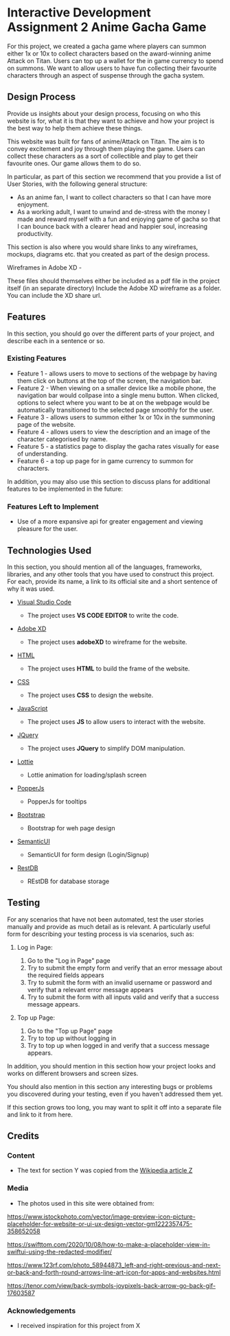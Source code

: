 # Interactive Development Assignment 2 Anime Gacha Game


For this project, we created a gacha game where players can summon either 1x or 10x to collect characters based on the award-winning anime Attack on Titan. Users can top up a wallet for the in game currency to spend on summons. We want to allow users to have fun collecting their favourite characters through an aspect of suspense through the gacha system.


## Design Process
 
Provide us insights about your design process, focusing on who this website is for, what it is that they want to achieve and how your project is the best way to help them achieve these things.

This website was built for fans of anime/Attack on Titan. The aim is to convey excitement and joy through them playing the game. Users can collect these characters as a sort of collectible and play to get their favourite ones. Our game allows them to do so.

In particular, as part of this section we recommend that you provide a list of User Stories, with the following general structure:

- As an anime fan, I want to collect characters so that I can have more enjoyment.
- As a working adult, I want to unwind and de-stress with the money I made and reward myself with a fun and enjoying game of gacha so that I can bounce back with a clearer head and happier soul, increasing productivity.

This section is also where you would share links to any wireframes, mockups, diagrams etc. that you created as part of the design process.

Wireframes in Adobe XD - 

These files should themselves either be included as a pdf file in the project itself (in an separate directory)
Include the Adobe XD wireframe as a folder. You can include the XD share url. 


## Features


In this section, you should go over the different parts of your project, and describe each in a sentence or so.
 

### Existing Features
- Feature 1 - allows users to move to sections of the webpage by having them click on buttons at the top of the screen, the navigation bar.
- Feature 2 - When viewing on a smaller device like a mobile phone, the navigation bar would collpase into a single menu button. When clicked, options to select where you want to be at on the webpage would be automatically transitioned to the selected page smoothly for the user.
- Feature 3 - allows users to summon either 1x or 10x in the summoning page of the website.
- Feature 4 - allows users to view the description and an image of the character categorised by name.
- Feature 5 - a statistics page to display the gacha rates visually for ease of understanding.
- Feature 6 - a top up page for in game currency to summon for characters.

In addition, you may also use this section to discuss plans for additional features to be implemented in the future:


### Features Left to Implement
- Use of a more expansive api for greater engagement and viewing pleasure for the user.


## Technologies Used

In this section, you should mention all of the languages, frameworks, libraries, and any other tools that you have used to construct this project. For each, provide its name, a link to its official site and a short sentence of why it was used.

- [Visual Studio Code](https://code.visualstudio.com/)
    - The project uses **VS CODE EDITOR** to write the code.

- [Adobe XD](https://www.adobe.com/sg/products/xd.html)
    - The project uses **adobeXD** to wireframe for the website.

- [HTML](#)
    - The project uses **HTML** to build the frame of the website.

- [CSS](#)
    - The project uses **CSS** to design the website.

- [JavaScript](#)
    - The project uses **JS** to allow users to interact with the website.

- [JQuery](https://jquery.com)
    - The project uses **JQuery** to simplify DOM manipulation.

- [Lottie](https://lottiefiles.com/)
    - Lottie animation for loading/splash screen
  
- [PopperJs](https://popper.js.org/)
    - PopperJs for tooltips
  
- [Bootstrap](https://getbootstrap.com/)
    - Bootstrap for weh page design

- [SemanticUI](https://semantic-ui.com/)
    - SemanticUI for form design (Login/Signup)
  
- [RestDB](https://restdb.io/)
    - REstDB for database storage


## Testing

For any scenarios that have not been automated, test the user stories manually and provide as much detail as is relevant. A particularly useful form for describing your testing process is via scenarios, such as:

1. Log in Page:
    1. Go to the "Log in Page" page
    2. Try to submit the empty form and verify that an error message about the required fields appears
    3. Try to submit the form with an invalid username or password and verify that a relevant error message appears
    4. Try to submit the form with all inputs valid and verify that a success message appears.

1. Top up Page:
    1. Go to the "Top up Page" page
    2. Try to top up without logging in
    3. Try to top up when logged in and verify that a success message appears.

In addition, you should mention in this section how your project looks and works on different browsers and screen sizes.

You should also mention in this section any interesting bugs or problems you discovered during your testing, even if you haven't addressed them yet.

If this section grows too long, you may want to split it off into a separate file and link to it from here.


## Credits


### Content
- The text for section Y was copied from the [Wikipedia article Z](https://en.wikipedia.org/wiki/Z)


### Media
- The photos used in this site were obtained from:

https://www.istockphoto.com/vector/image-preview-icon-picture-placeholder-for-website-or-ui-ux-design-vector-gm1222357475-358652058

https://swifttom.com/2020/10/08/how-to-make-a-placeholder-view-in-swiftui-using-the-redacted-modifier/

https://www.123rf.com/photo_58944873_left-and-right-previous-and-next-or-back-and-forth-round-arrows-line-art-icon-for-apps-and-websites.html

https://tenor.com/view/back-symbols-joypixels-back-arrow-go-back-gif-17603587


### Acknowledgements

- I received inspiration for this project from X